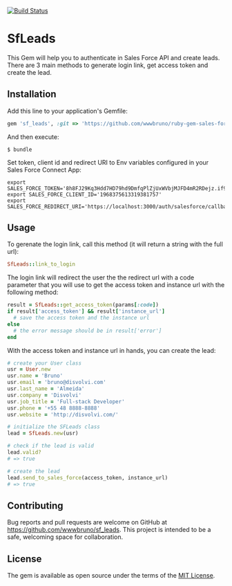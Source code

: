 [![Build Status](https://travis-ci.org/wwwbruno/ruby-gem-sales-force-leads.svg?branch=master)](https://travis-ci.org/wwwbruno/ruby-gem-sales-force-leads)

# SfLeads

This Gem will help you to authenticate in Sales Force API and create leads. There are 3 main methods to generate login link, get access token and create the lead.

## Installation

Add this line to your application's Gemfile:

```ruby
gem 'sf_leads', :git => 'https://github.com/wwwbruno/ruby-gem-sales-force-leads.git'
```

And then execute:

    $ bundle
    
Set token, client id and redirect URI to Env variables configured in your Sales Force Connect App:

```shell
export SALES_FORCE_TOKEN='8h8FJ29Kq3Hdd7HD79hd9DmfqPlZjUxWVbjMJFD4mR2RDejz.if9D8HD9nt920tmOB2.LQ2qrV2qrellkdif.9HJ'
export SALES_FORCE_CLIENT_ID='1968375613319381757'
export SALES_FORCE_REDIRECT_URI='https://localhost:3000/auth/salesforce/callback'
```

## Usage

To gerenate the login link, call this method (it will return a string with the full url):

```ruby
SfLeads::link_to_login
```

The login link will redirect the user the the redirect url with a code parameter that you will use to get the access token and instance url with the following method:

```ruby
result = SfLeads::get_access_token(params[:code])
if result['access_token'] && result['instance_url']
  # save the access token and the instance url
else
  # the error message should be in result['error']
end
```

With the access token and instance url in hands, you can create the lead:

```ruby
# create your User class
usr = User.new
usr.name = 'Bruno'
usr.email = 'bruno@disvolvi.com'
usr.last_name = 'Almeida'
usr.company = 'Disvolvi'
usr.job_title = 'Full-stack Developer'
usr.phone = '+55 48 8888-8888'
usr.website = 'http://disvolvi.com/'

# initialize the SFLeads class
lead = SfLeads.new(usr)

# check if the lead is valid
lead.valid?
# => true

# create the lead
lead.send_to_sales_force(access_token, instance_url)
# => true
```

## Contributing

Bug reports and pull requests are welcome on GitHub at https://github.com/wwwbruno/sf_leads. This project is intended to be a safe, welcoming space for collaboration.


## License

The gem is available as open source under the terms of the [MIT License](http://opensource.org/licenses/MIT).

